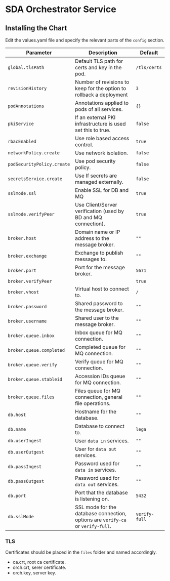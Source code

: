 # SDA Orchestrator Service

## Installing the Chart

Edit the values.yaml file and specify the relevant parts of the `config` section.  

Parameter | Description | Default
--------- | ----------- | -------
`global.tlsPath` | Default TLS path for certs and key in the pod. | `/tls/certs`
`revisionHistory` | Number of revisions to keep for the option to rollback a deployment | `3`
`podAnnotations` | Annotations applied to pods of all services. |`{}`
`pkiService` | If an external PKI infrastructure is used set this to true. |`false`
`rbacEnabled` | Use role based access control. |`true`
`networkPolicy.create` | Use network isolation. | `false`
`podSecurityPolicy.create` | Use pod security policy. | `false`
`secretsService.create` | Use If secrets are managed externally. | `false`
`sslmode.ssl` | Enable SSL for DB and MQ | `true`
`sslmode.verifyPeer` | Use Client/Server verification (used by BD and MQ connection). | `true`
`broker.host` | Domain name or IP address to the message broker. |`""`
`broker.exchange` | Exchange to publish messages to. |`""`
`broker.port` | Port for the message broker. |`5671`
`broker.verifyPeer` |  | `true`
`broker.vhost` | Virtual host to connect to. | `/`
`broker.password` | Shared password to the message broker. | `""`
`broker.username` | Shared user to the message broker. | `""`
`broker.queue.inbox` | Inbox queue for MQ connection. | `""`
`broker.queue.completed` | Completed queue for MQ connection. | `""`
`broker.queue.verify` | Verify queue for MQ connection. | `""`
`broker.queue.stableid` | Accession IDs queue for MQ connection. | `""`
`broker.queue.files` | Files queue for MQ connection, general file operations. | `""`
`db.host` | Hostname for the database. |`""`
`db.name` | Database to connect to. |`lega`
`db.userIngest` | User `data in` services. |`""`
`db.userOutgest` | User for `data out` services. |`""`
`db.passIngest` | Password used for `data in` services. |`""`
`db.passOutgest` | Password used for `data out` services. |`""`
`db.port` | Port that the database is listening on. |`5432`
`db.sslMode` | SSL mode for the database connection, options are `verify-ca` or `verify-full`. | `verify-full`


### TLS

Certificates should be placed in the `files` folder and named accordingly.

- ca.crt, root ca certificate.
- orch.crt, serer certificate.
- orch.key, server key.
